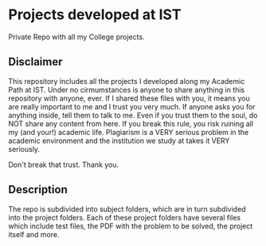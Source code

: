 # Projects developed at IST

Private Repo with all my College projects.

## Disclaimer

This repository includes all the projects I developed along my Academic Path at IST.
Under no cirmumstances is anyone to share anything in this repository with anyone, ever.
If I shared these files with you, it means you are really important to me and I trust you very much.
If anyone asks you for anything inside, tell them to talk to me. Even if you trust them to the soul, do NOT share any content from here.
If you break this rule, you risk ruining all my (and your!) academic life.
Plagiarism is a VERY serious problem in the academic environment and the institution we study at takes it VERY seriously.

Don't break that trust.
Thank you.

## Description

The repo is subdivided into subject folders, which are in turn subdivided into the project folders.
Each of these project folders have several files which include test files, the PDF with the problem to be solved, the project itself and more.
